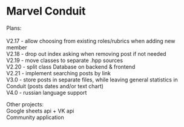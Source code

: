 # Marvel Conduit

Plans:\
\
V2.17 - allow choosing from existing roles/rubrics when adding new member\
V2.18 - drop out index asking when removing post if not needed\
V2.19 - move classes to separate .hpp sources\
V2.20 - split class Database on backend & frontend\
V2.21 - implement searching posts by link\
V3.0 - store posts in separate files, while leaving general statistics in Conduit (posts dates and/or text chart)\
V4.0 - russian language support

Other projects:\
Google sheets api + VK api\
Community application
